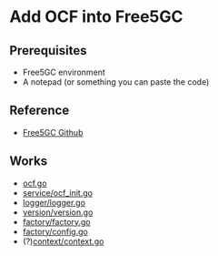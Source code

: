 # Add OCF into Free5GC

## Prerequisites
* Free5GC environment
* A notepad (or something you can paste the code)

## Reference
* [Free5GC Github](https://github.com/free5gc/free5gc)

## Works
- [ocf.go](../ocf(free5gc)/ocf.go)
- [service/ocf_init.go](../ocf(free5gc)/service/ocf_init.go)
- [logger/logger.go](../ocf(free5gc)/logger/logger.go)
- [version/version.go](../ocf(free5gc)/version/version.go)
- [factory/factory.go](../ocf(free5gc)/factory/factory.go)
- [factory/config.go](../ocf(free5gc)/factory/config.go)
- (?)[context/context.go](../ocf(free5gc)/context/context.go)